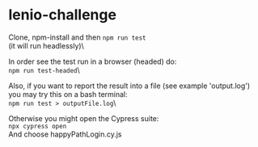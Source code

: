 # lenio-challenge
Clone, npm-install and then
`npm run test`\
(it will run headlessly)\

In order see the test run in a browser (headed) do:\
`npm run test-headed`\

Also, if you want to report the result into a file (see example 'output.log') you may try this on a bash terminal:\
`npm run test > outputFile.log`\


Otherwise you might open the Cypress suite:\
`npx cypress open`\
And choose happyPathLogin.cy.js
